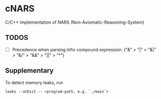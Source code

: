 # cNARS
C/C++ implementation of NARS (Non-Axiomatic-Reasoning-System)

## TODOS

 - [ ] Precedence when parsing infix compound expression. ("&" > "|" > "&|" > "&/" >  "&&" > "||" > "*")

## Supplementary

To detect memory leaks, run

```
leaks --atExit -- <program-path, e.g. `./main`>
```